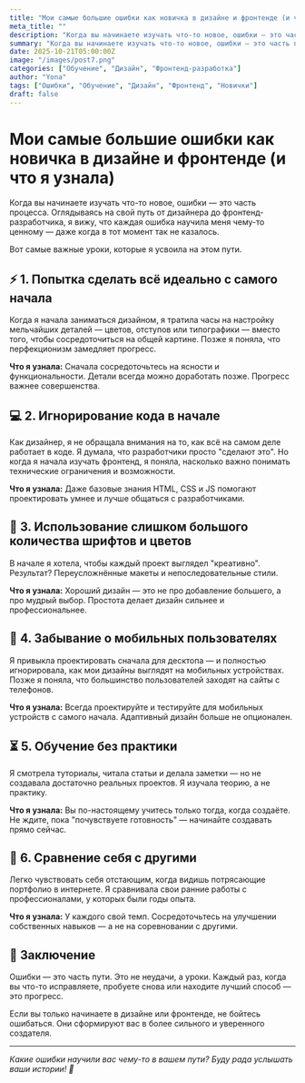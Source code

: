 ```yaml
---
title: "Мои самые большие ошибки как новичка в дизайне и фронтенде (и что я узнала)"
meta_title: ""
description: "Когда вы начинаете изучать что-то новое, ошибки — это часть процесса. Оглядываясь на свой путь от дизайнера до фронтенд-разработчика, я вижу, что каждая ошибка научила меня чему-то ценному."
summary: "Когда вы начинаете изучать что-то новое, ошибки — это часть процесса. Оглядываясь на свой путь от дизайнера до фронтенд-разработчика, я вижу, что каждая ошибка научила меня чему-то ценному — даже когда в тот момент так не казалось."
date: 2025-10-21T05:00:00Z
image: "/images/post7.png"
categories: ["Обучение", "Дизайн", "Фронтенд-разработка"]
author: "Yona"
tags: ["Ошибки", "Обучение", "Дизайн", "Фронтенд", "Новички"]
draft: false
---
```


# Мои самые большие ошибки как новичка в дизайне и фронтенде (и что я узнала)

Когда вы начинаете изучать что-то новое, ошибки — это часть процесса.
Оглядываясь на свой путь от дизайнера до фронтенд-разработчика, я вижу, что каждая ошибка научила меня чему-то ценному — даже когда в тот момент так не казалось.

Вот самые важные уроки, которые я усвоила на этом пути.

## ⚡ 1. Попытка сделать всё идеально с самого начала

Когда я начала заниматься дизайном, я тратила часы на настройку мельчайших деталей — цветов, отступов или типографики — вместо того, чтобы сосредоточиться на общей картине.
Позже я поняла, что перфекционизм замедляет прогресс.

**Что я узнала:**
Сначала сосредоточьтесь на ясности и функциональности. Детали всегда можно доработать позже. Прогресс важнее совершенства.

## 💻 2. Игнорирование кода в начале

Как дизайнер, я не обращала внимания на то, как всё на самом деле работает в коде. Я думала, что разработчики просто "сделают это".
Но когда я начала изучать фронтенд, я поняла, насколько важно понимать технические ограничения и возможности.

**Что я узнала:**
Даже базовые знания HTML, CSS и JS помогают проектировать умнее и лучше общаться с разработчиками.

## 🎨 3. Использование слишком большого количества шрифтов и цветов

В начале я хотела, чтобы каждый проект выглядел "креативно".
Результат? Переусложнённые макеты и непоследовательные стили.

**Что я узнала:**
Хороший дизайн — это не про добавление большего, а про мудрый выбор. Простота делает дизайн сильнее и профессиональнее.

## 📱 4. Забывание о мобильных пользователях

Я привыкла проектировать сначала для десктопа — и полностью игнорировала, как мои дизайны выглядят на мобильных устройствах.
Позже я поняла, что большинство пользователей заходят на сайты с телефонов.

**Что я узнала:**
Всегда проектируйте и тестируйте для мобильных устройств с самого начала. Адаптивный дизайн больше не опционален.

## ⏳ 5. Обучение без практики

Я смотрела туториалы, читала статьи и делала заметки — но не создавала достаточно реальных проектов.
Я изучала теорию, а не практику.

**Что я узнала:**
Вы по-настоящему учитесь только тогда, когда создаёте. Не ждите, пока "почувствуете готовность" — начинайте создавать прямо сейчас.

## 🤯 6. Сравнение себя с другими

Легко чувствовать себя отстающим, когда видишь потрясающие портфолио в интернете. Я сравнивала свои ранние работы с профессионалами, у которых были годы опыта.

**Что я узнала:**
У каждого свой темп. Сосредоточьтесь на улучшении собственных навыков — а не на соревновании с другими.

## 🌱 Заключение

Ошибки — это часть пути. Это не неудачи, а уроки.
Каждый раз, когда вы что-то исправляете, пробуете снова или находите лучший способ — это прогресс.

Если вы только начинаете в дизайне или фронтенде, не бойтесь ошибаться.
Они сформируют вас в более сильного и уверенного создателя.

---

*Какие ошибки научили вас чему-то в вашем пути? Буду рада услышать ваши истории! 💬*
